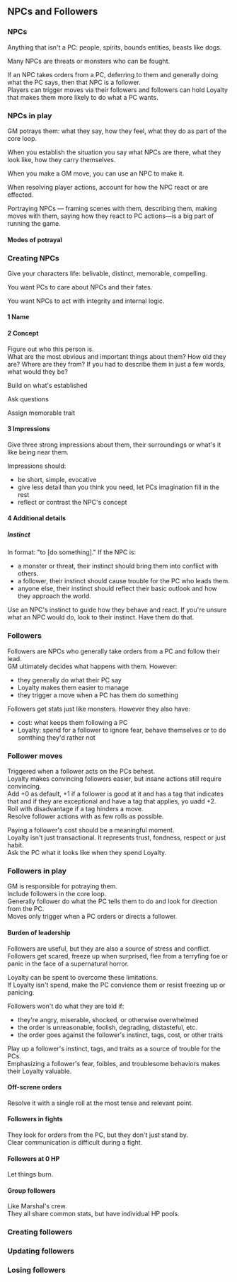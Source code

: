 ## NPCs and Followers

### NPCs

Anything that isn't a PC: people, spirits, bounds entities, beasts like dogs.

Many NPCs are threats or monsters who can be fought.

If an NPC takes orders from a PC, deferring to them and generally doing what the PC says, then that NPC is a
follower.  
Players can trigger moves via their followers and followers can hold Loyalty that makes them more likely to do what a PC wants.  

### NPCs in play

GM potrays them: what they say, how they feel, what they do as part of the core loop.  

When you establish the situation you say what NPCs are there, what they look like, how they carry themselves.

When you make a GM move, you can use an NPC to make it.  

When resolving player actions, account for how the NPC react or are effected.  

Portraying NPCs — framing scenes with them, describing them, making moves with them, saying how they react to PC actions—is a big part of running the game.  

#### Modes of potrayal

### Creating NPCs

Give your characters life: belivable, distinct, memorable, compelling.  

You want PCs to care about NPCs and their fates.  

You want NPCs to act with integrity and internal logic.  

#### 1 Name

#### 2 Concept

Figure out who this person is.  
What are the most obvious and important things about them?
How old they are?
Where are they from?
If you had to describe them in just a few words, what would they be?

Build on what's established

Ask questions

Assign memorable trait

#### 3 Impressions

Give three strong impressions about them, their surroundings or what's it like being near them.  

Impressions should:
* be short, simple, evocative
* give less detail than you think you need, let PCs imagination fill in the rest
* reflect or contrast the NPC's concept

#### 4 Additional details

##### Instinct

In format: "to [do something]."
If the NPC is:
* a monster or threat, their instinct should bring them
into conflict with others.
* a follower, their instinct should cause trouble for the PC who leads them.
* anyone else, their instinct should reflect their basic outlook and how they approach the world.

Use an NPC's instinct to guide how they behave and react. If you're unsure what an NPC would do, look to their instinct. Have them do that.  

### Followers

Followers are NPCs who generally take orders from a PC and follow their lead.  
GM ultimately decides what happens with them. However:  
* they generally do what their PC say
* Loyalty makes them easier to manage
* they trigger a move when a PC has them do something

Followers get stats just like monsters. However they also have:
* cost: what keeps them following a PC
* Loyalty: spend for a follower to ignore fear, behave themselves or to do somthing they'd rather not

### Follower moves

Triggered when a follower acts on the PCs behest.  
Loyalty makes convincing followers easier, but insane actions still require convincing.  
Add +0 as default, +1 if a follower is good at it and has a tag that indicates that and if they are exceptional and have a tag that applies, yo uadd +2.  
Roll with disadvantage if a tag hinders a move.  
Resolve follower actions with as few rolls as possible.  

Paying a follower's cost should be a meaningful moment.  
Loyalty isn't just transactional. It represents trust, fondness, respect or just habit.  
Ask the PC what it looks like when they spend Loyalty.  

### Followers in play

GM is responsible for potraying them.  
Include followers in the core loop.  
Generally follower do what the PC tells them to do and look for direction from the PC.  
Moves only trigger when a PC orders or directs a follower.  

#### Burden of leadership

Followers are useful, but they are also a source of stress and conflict.  
Followers get scared, freeze up when surprised, flee from a terryfing foe or panic in the face of a supernatural horror.  

Loyalty can be spent to overcome these limitations.  
If Loyalty isn't spend, make the PC convience them or resist freezing up or panicing.  

Followers won't do what they are told if:
* they're angry, miserable, shocked, or otherwise overwhelmed
* the order is unreasonable, foolish, degrading, distasteful, etc.
* the order goes against the follower's instinct, tags, cost, or other traits

Play up a follower's instinct, tags, and traits as a source of trouble for the PCs.  
Emphasizing a follower's fear, foibles, and troublesome behaviors makes their Loyalty valuable.  

#### Off-screne orders

Resolve it with a single roll at the most tense and relevant point.  

#### Followers in fights

They look for orders from the PC, but they don't just stand by.  
Clear communication is difficult during a fight.  

#### Followers at 0 HP

Let things burn.  

#### Group followers

Like Marshal's crew.  
They all share common stats, but have individual HP pools.  

### Creating followers

### Updating followers

### Losing followers